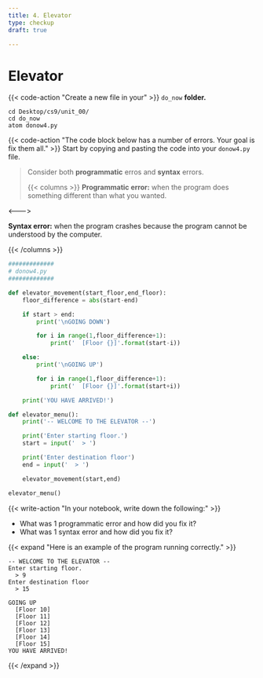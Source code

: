 ```yaml
---
title: 4. Elevator
type: checkup
draft: true

---
```


# Elevator

{{< code-action "Create a new file in your" >}} `do_now` **folder.**
```shell
cd Desktop/cs9/unit_00/
cd do_now
atom donow4.py
```


{{< code-action "The code block below has a number of errors. Your goal is fix them all." >}} Start by copying and pasting the code into your `donow4.py` file. 
> Consider both **programmatic** erros and **syntax** errors. 
>
> {{< columns >}}
**Programmatic error:** when the program does something different than what you wanted. 

<--->

**Syntax error:** when the program crashes because the program cannot be understood by the computer.

{{< /columns >}}


```python 
#############
# donow4.py
#############

def elevator_movement(start_floor,end_floor):
    floor_difference = abs(start-end)

    if start > end:
        print('\nGOING DOWN')

        for i in range(1,floor_difference+1):
            print('  [Floor {}]'.format(start-i))

    else:
        print('\nGOING UP')

        for i in range(1,floor_difference+1):
            print('  [Floor {}]'.format(start+i))

    print('YOU HAVE ARRIVED!')

def elevator_menu():
    print('-- WELCOME TO THE ELEVATOR --')

    print('Enter starting floor.')
    start = input('  > ')

    print('Enter destination floor')
    end = input('  > ')

    elevator_movement(start,end)

elevator_menu()
```

{{< write-action "In your notebook, write down the following:"  >}}
- What was 1 programmatic error and how did you fix it?
- What was 1 syntax error and how did you fix it?





{{< expand "Here is an example of the program running correctly." >}}
```shell
-- WELCOME TO THE ELEVATOR --
Enter starting floor.
  > 9
Enter destination floor
  > 15

GOING UP
  [Floor 10]
  [Floor 11]
  [Floor 12]
  [Floor 13]
  [Floor 14]
  [Floor 15]
YOU HAVE ARRIVED!
```
{{< /expand >}}